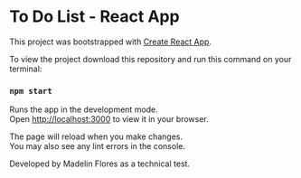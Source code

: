 # To Do List - React App

This project was bootstrapped with [Create React App](https://github.com/facebook/create-react-app).

To view the project download this repository and run this command on your terminal:

### `npm start`

Runs the app in the development mode.\
Open [http://localhost:3000](http://localhost:3000) to view it in your browser.

The page will reload when you make changes.\
You may also see any lint errors in the console.

Developed by Madelin Flores as a technical test.